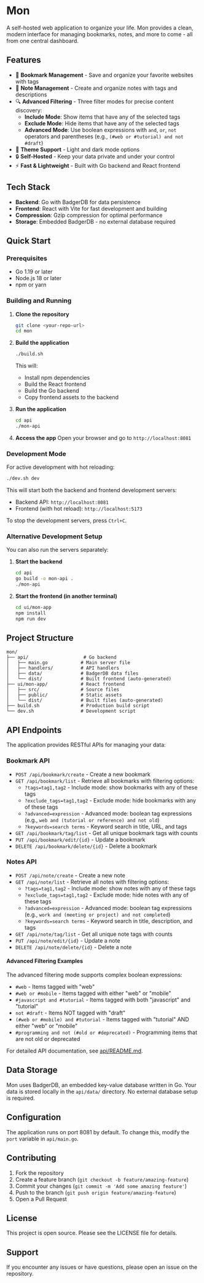 # Mon

A self-hosted web application to organize your life. Mon provides a clean, modern interface for managing bookmarks, notes, and more to come - all from one central dashboard.

## Features

- 📖 **Bookmark Management** - Save and organize your favorite websites with tags
- 📝 **Note Management** - Create and organize notes with tags and descriptions  
- 🔍 **Advanced Filtering** - Three filter modes for precise content discovery:
  - **Include Mode**: Show items that have any of the selected tags
  - **Exclude Mode**: Hide items that have any of the selected tags
  - **Advanced Mode**: Use boolean expressions with `and`, `or`, `not` operators and parentheses (e.g., `(#web or #tutorial) and not #draft`)
- 🌙 **Theme Support** - Light and dark mode options
- 🔒 **Self-Hosted** - Keep your data private and under your control
- ⚡ **Fast & Lightweight** - Built with Go backend and React frontend

## Tech Stack

- **Backend**: Go with BadgerDB for data persistence
- **Frontend**: React with Vite for fast development and building
- **Compression**: Gzip compression for optimal performance
- **Storage**: Embedded BadgerDB - no external database required

## Quick Start

### Prerequisites

- Go 1.19 or later
- Node.js 18 or later
- npm or yarn

### Building and Running

1. **Clone the repository**
   ```bash
   git clone <your-repo-url>
   cd mon
   ```

2. **Build the application**
   ```bash
   ./build.sh
   ```
   This will:
   - Install npm dependencies
   - Build the React frontend
   - Build the Go backend
   - Copy frontend assets to the backend

3. **Run the application**
   ```bash
   cd api
   ./mon-api
   ```

4. **Access the app**
   Open your browser and go to `http://localhost:8081`

### Development Mode

For active development with hot reloading:

```bash
./dev.sh dev
```

This will start both the backend and frontend development servers:
- Backend API: `http://localhost:8081`
- Frontend (with hot reload): `http://localhost:5173`

To stop the development servers, press `Ctrl+C`.

### Alternative Development Setup

You can also run the servers separately:

1. **Start the backend**
   ```bash
   cd api
   go build -o mon-api .
   ./mon-api
   ```

2. **Start the frontend (in another terminal)**
   ```bash
   cd ui/mon-app
   npm install
   npm run dev
   ```

## Project Structure

```
mon/
├── api/                    # Go backend
│   ├── main.go            # Main server file
│   ├── handlers/          # API handlers
│   ├── data/              # BadgerDB data files
│   └── dist/              # Built frontend (auto-generated)
├── ui/mon-app/            # React frontend
│   ├── src/               # Source files
│   ├── public/            # Static assets
│   └── dist/              # Built files (auto-generated)
├── build.sh               # Production build script
└── dev.sh                 # Development script
```

## API Endpoints

The application provides RESTful APIs for managing your data:

### Bookmark API
- `POST /api/bookmark/create` - Create a new bookmark
- `GET /api/bookmark/list` - Retrieve all bookmarks with filtering options:
  - `?tags=tag1,tag2` - Include mode: show bookmarks with any of these tags
  - `?exclude_tags=tag1,tag2` - Exclude mode: hide bookmarks with any of these tags
  - `?advanced=expression` - Advanced mode: boolean tag expressions (e.g., `web and (tutorial or reference) and not old`)
  - `?keywords=search terms` - Keyword search in title, URL, and tags
- `GET /api/bookmark/tag/list` - Get all unique bookmark tags with counts
- `PUT /api/bookmark/edit/{id}` - Update a bookmark
- `DELETE /api/bookmark/delete/{id}` - Delete a bookmark

### Notes API
- `POST /api/note/create` - Create a new note
- `GET /api/note/list` - Retrieve all notes with filtering options:
  - `?tags=tag1,tag2` - Include mode: show notes with any of these tags
  - `?exclude_tags=tag1,tag2` - Exclude mode: hide notes with any of these tags
  - `?advanced=expression` - Advanced mode: boolean tag expressions (e.g., `work and (meeting or project) and not completed`)
  - `?keywords=search terms` - Keyword search in title, description, and tags
- `GET /api/note/tag/list` - Get all unique note tags with counts
- `PUT /api/note/edit/{id}` - Update a note
- `DELETE /api/note/delete/{id}` - Delete a note

#### Advanced Filtering Examples

The advanced filtering mode supports complex boolean expressions:

- `#web` - Items tagged with "web"
- `#web or #mobile` - Items tagged with either "web" or "mobile"
- `#javascript and #tutorial` - Items tagged with both "javascript" and "tutorial"
- `not #draft` - Items NOT tagged with "draft"
- `(#web or #mobile) and #tutorial` - Items tagged with "tutorial" AND either "web" or "mobile"
- `#programming and not (#old or #deprecated)` - Programming items that are not old or deprecated

For detailed API documentation, see [api/README.md](api/README.md).

## Data Storage

Mon uses BadgerDB, an embedded key-value database written in Go. Your data is stored locally in the `api/data/` directory. No external database setup is required.

## Configuration

The application runs on port 8081 by default. To change this, modify the `port` variable in `api/main.go`.

## Contributing

1. Fork the repository
2. Create a feature branch (`git checkout -b feature/amazing-feature`)
3. Commit your changes (`git commit -m 'Add some amazing feature'`)
4. Push to the branch (`git push origin feature/amazing-feature`)
5. Open a Pull Request

## License

This project is open source. Please see the LICENSE file for details.

## Support

If you encounter any issues or have questions, please open an issue on the repository.
